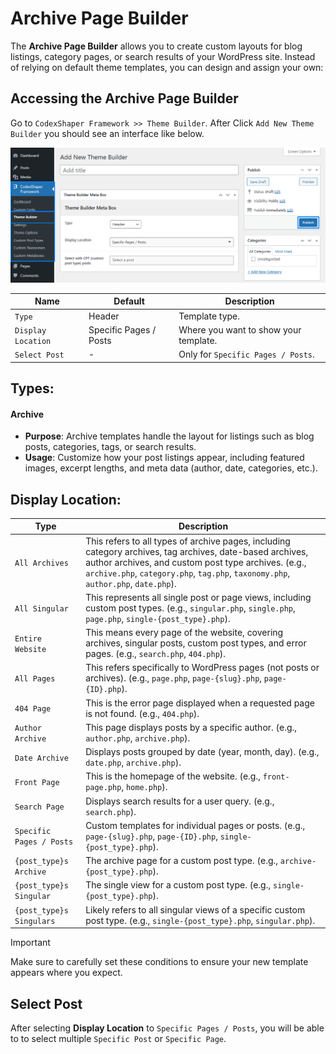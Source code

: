 # Archive Page Builder

The **Archive Page Builder** allows you to create custom layouts for blog listings, category pages, or search results of your WordPress site. Instead of relying on default theme templates, you can design and assign your own:

## Accessing the Archive Page Builder
Go to `CodexShaper Framework >> Theme Builder`.
After Click `Add New Theme Builder` you should see an interface like below.

<p class="cxf--img-wrapper">
    <img src="/assets/framework/images/theme-builder/theme-builder.png" alt="Theme Builder Interface">
</p>

| Name                  | Default 	                    | Description |
|-----------------------|-------------------------------|-------------|
| `Type`                | Header                        | Template type. |
| `Display Location`    | Specific Pages / Posts        | Where you want to show your template. |
| `Select Post`         | -                             | Only for `Specific Pages / Posts`. |

## Types:

#### Archive
- **Purpose**: Archive templates handle the layout for listings such as blog posts, categories, tags, or search results.
- **Usage**: Customize how your post listings appear, including featured images, excerpt lengths, and meta data (author, date, categories, etc.).

## Display Location: 

| Type                          | Description |
|-------------------------------|-------------|
| `All Archives`                | This refers to all types of archive pages, including category archives, tag archives, date-based archives, author archives, and custom post type archives. (e.g., `archive.php`, `category.php`, `tag.php`, `taxonomy.php`, `author.php`, `date.php`). |
| `All Singular`                | This represents all single post or page views, including custom post types. (e.g., `singular.php`, `single.php`, `page.php`, `single-{post_type}.php`). |
| `Entire Website`              | This means every page of the website, covering archives, singular posts, custom post types, and error pages. (e.g., `search.php`, `404.php`). |
| `All Pages`                   | This refers specifically to WordPress pages (not posts or archives). (e.g., `page.php`, `page-{slug}.php`, `page-{ID}.php`). |
| `404 Page`                    | This is the error page displayed when a requested page is not found. (e.g., `404.php`). |
| `Author Archive`              | This page displays posts by a specific author. (e.g., `author.php`, `archive.php`). |
| `Date Archive`                | Displays posts grouped by date (year, month, day). (e.g., `date.php`, `archive.php`). |
| `Front Page`                  | This is the homepage of the website. (e.g., `front-page.php`, `home.php`). |
| `Search Page`                 | Displays search results for a user query. (e.g., `search.php`). |
| `Specific Pages / Posts`      | Custom templates for individual pages or posts. (e.g., `page-{slug}.php`, `page-{ID}.php`, `single-{post_type}.php`). |
| `{post_type}s Archive`        | The archive page for a custom post type. (e.g., `archive-{post_type}.php`). |
| `{post_type}s Singular`       | The single view for a custom post type. (e.g., `single-{post_type}.php`). |
| `{post_type}s Singulars`      | Likely refers to all singular views of a specific custom post type. (e.g., `single-{post_type}.php`, `singular.php`). |

>[!IMPORTANT]
>Make sure to carefully set these conditions to ensure your new template appears where you expect.

## Select Post

After selecting **Display Location** to `Specific Pages / Posts`, you will be able to to select multiple `Specific Post` or `Specific Page`.